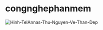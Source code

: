 # congnghephanmem
![Hinh-TelAnnas-Thu-Nguyen-Ve-Than-Dep](https://github.com/phucally311/congnghephanmem/assets/80047874/f608d48f-494c-4041-9abb-0f1b0ab201bd)
